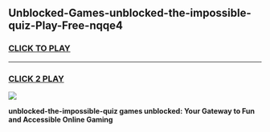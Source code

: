 
## Unblocked-Games-unblocked-the-impossible-quiz-Play-Free-nqqe4
<h3>
<a href="https://premium76.site?title=unblocked-the-impossible-quiz&ref=20M">CLICK TO PLAY</a></h3>
<hr>

<h3>
<a href="https://premium76.site?title=unblocked-the-impossible-quiz&ref=20M">CLICK 2 PLAY</a>
  
</h3>

<a href="https://premium76.site?title=unblocked-the-impossible-quiz&ref=19M"><img src="https://clearcache.store/games.png"></a>


**unblocked-the-impossible-quiz games unblocked: Your Gateway to Fun and Accessible Online Gaming**
